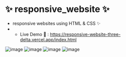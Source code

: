 # ✨ responsive_website ✨

- responsive websites using HTML & CSS ✨
-   - Live Demo 🚀 : https://responsive-website-three-delta.vercel.app/index.html

 ![image](https://github.com/nupoorkedare2002/responsive_website/assets/143624372/98acb91f-80cd-4421-a1f5-e4a35b0ca2b2)
![image](https://github.com/nupoorkedare2002/responsive_website/assets/143624372/2a594282-a520-4fc3-a8aa-812b9e3a916c)
![image](https://github.com/nupoorkedare2002/responsive_website/assets/143624372/0b33b458-9b8a-4569-acdb-be1591089432)
![image](https://github.com/nupoorkedare2002/responsive_website/assets/143624372/18a375c1-4ba9-45fb-977a-9aea88769ff4)







